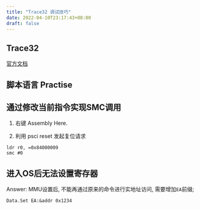 ```yaml
---
title: "Trace32 调试技巧"
date: 2022-04-10T23:17:43+08:00
draft: false
---
```


## Trace32
[官方文档](https://www.lauterbach.com/frames.html?manual.html)

## 脚本语言 Practise


## 通过修改当前指令实现SMC调用
1. 右键 Assembly Here.

2. 利用 psci reset 发起复位请求
```
ldr r0, =0x84000009
smc #0
```

## 进入OS后无法设置寄存器
Answer: MMU设置后, 不能再通过原来的命令进行实地址访问, 需要增加`EA`前缀;
```
Data.Set EA:&addr 0x1234
```


